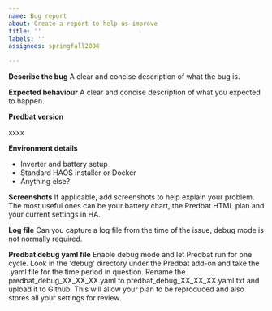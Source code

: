 ```yaml
---
name: Bug report
about: Create a report to help us improve
title: ''
labels: ''
assignees: springfall2008

---
```


**Describe the bug**
A clear and concise description of what the bug is.

**Expected behaviour**
A clear and concise description of what you expected to happen.

**Predbat version**

xxxx

**Environment details**

- Inverter and battery setup
- Standard HAOS installer or Docker
- Anything else?

**Screenshots**
If applicable, add screenshots to help explain your problem. The most useful ones can be your battery chart, the Predbat HTML plan and your current settings in HA.

**Log file**
Can you capture a log file from the time of the issue, debug mode is not normally required.

**Predbat debug yaml file**
Enable debug mode and let Predbat run for one cycle. Look in the 'debug' directory under the Predbat add-on and take the .yaml file for the time period in question.
Rename the predbat_debug_XX_XX_XX.yaml to predbat_debug_XX_XX_XX.yaml.txt and upload it to Github. This will allow your plan to be reproduced and also stores all your settings for review.
